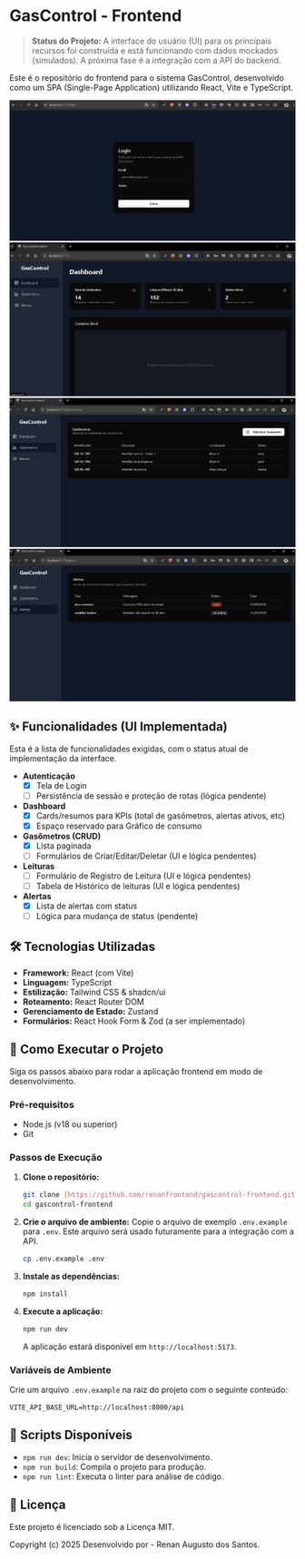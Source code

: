 # GasControl - Frontend

> **Status do Projeto:** A interface do usuário (UI) para os principais recursos foi construída e está funcionando com dados mockados (simulados). A próxima fase é a integração com a API do backend.

Este é o repositório do frontend para o sistema GasControl, desenvolvido como um SPA (Single-Page Application) utilizando React, Vite e TypeScript.

![Login](./login.png)
![Dashboards](./dashboard.png)
![Gasômetros](./gasometros.png)
![Alertas](./alertas.png)


## ✨ Funcionalidades (UI Implementada)

Esta é a lista de funcionalidades exigidas, com o status atual de implementação da interface.

-   **Autenticação**
    -   [x] Tela de Login
    -   [ ] Persistência de sessão e proteção de rotas (lógica pendente)
-   **Dashboard**
    -   [x] Cards/resumos para KPIs (total de gasômetros, alertas ativos, etc)
    -   [x] Espaço reservado para Gráfico de consumo
-   **Gasômetros (CRUD)**
    -   [x] Lista paginada
    -   [ ] Formulários de Criar/Editar/Deletar (UI e lógica pendentes)
-   **Leituras**
    -   [ ] Formulário de Registro de Leitura (UI e lógica pendentes)
    -   [ ] Tabela de Histórico de leituras (UI e lógica pendentes)
-   **Alertas**
    -   [x] Lista de alertas com status
    -   [ ] Lógica para mudança de status (pendente)

## 🛠️ Tecnologias Utilizadas

-   **Framework:** React (com Vite)
-   **Linguagem:** TypeScript
-   **Estilização:** Tailwind CSS & shadcn/ui
-   **Roteamento:** React Router DOM
-   **Gerenciamento de Estado:** Zustand
-   **Formulários:** React Hook Form & Zod (a ser implementado)

## 🚀 Como Executar o Projeto

Siga os passos abaixo para rodar a aplicação frontend em modo de desenvolvimento.

### Pré-requisitos
-   Node.js (v18 ou superior)
-   Git

### Passos de Execução

1.  **Clone o repositório:**
    ```bash
    git clone [https://github.com/renanfrontend/gascontrol-frontend.git](https://github.com/renanfrontend/gascontrol-frontend.git)
    cd gascontrol-frontend
    ```

2.  **Crie o arquivo de ambiente:**
    Copie o arquivo de exemplo `.env.example` para `.env`. Este arquivo será usado futuramente para a integração com a API.
    ```bash
    cp .env.example .env
    ```

3.  **Instale as dependências:**
    ```bash
    npm install
    ```

4.  **Execute a aplicação:**
    ```bash
    npm run dev
    ```
    A aplicação estará disponível em `http://localhost:5173`.

### Variáveis de Ambiente

Crie um arquivo `.env.example` na raiz do projeto com o seguinte conteúdo:

```env
VITE_API_BASE_URL=http://localhost:8000/api
```

## 📜 Scripts Disponíveis

-   `npm run dev`: Inicia o servidor de desenvolvimento.
-   `npm run build`: Compila o projeto para produção.
-   `npm run lint`: Executa o linter para análise de código.

## 📝 Licença

Este projeto é licenciado sob a Licença MIT.

Copyright (c) 2025 Desenvolvido por - Renan Augusto dos Santos.